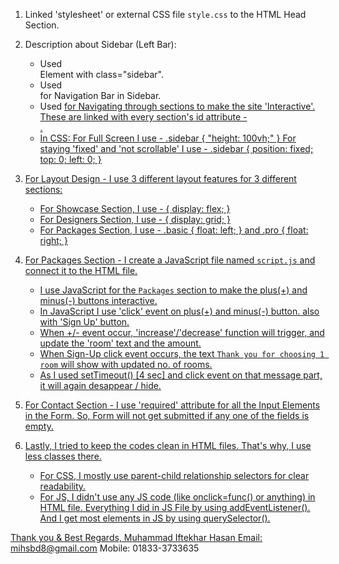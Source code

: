 1. Linked 'stylesheet' or external CSS file `style.css` to the HTML Head Section.

2. Description about Sidebar (Left Bar):
    - Used <aside> Element with class="sidebar".
    - Used <nav> for Navigation Bar in Sidebar.
    - Used <a href="#section-name"> for Navigating through sections to make the site 'Interactive'.
        These are linked with every section's id attribute - <section id="section-name">.
    - In CSS: For Full Screen I use - .sidebar { "height: 100vh;" }
        For staying 'fixed' and 'not scrollable' I use - .sidebar { position: fixed; top: 0; left: 0; }

3. For Layout Design - I use 3 different layout features for 3 different sections:
    - For Showcase Section, I use - { display: flex; }
    - For Designers Section, I use - { display: grid; }
    - For Packages Section, I use - .basic { float: left; } and .pro { float: right; }

4. For Packages Section - I create a JavaScript file named `script.js` and connect it to the HTML file.
    - I use JavaScript for the `Packages` section to make the plus(+) and minus(-) buttons interactive.
    - In JavaScript I use 'click' event on plus(+) and minus(-) button. also with 'Sign Up' button.
    - When +/- event occur, 'increase'/'decrease' function will trigger, and update the 'room' text and the amount.
    - When Sign-Up click event occurs, the text `Thank you for choosing 1 room` will show with updated no. of rooms.
    - As I used setTimeout() [4 sec] and click event on that message part, it will again desappear / hide.

5. For Contact Section - I use 'required' attribute for all the Input Elements in the Form.
    So, Form will not get submitted if any one of the fields is empty.

6. Lastly, I tried to keep the codes clean in HTML files. That's why, I use less classes there.
    - For CSS, I mostly use parent-child relationship selectors for clear readability.
    - For JS, I didn't use any JS code (like onclick=func() or anything) in HTML file.
        Everything I did in JS File by using addEventListener().
        And I get most elements in JS by using querySelector().


Thank you & Best Regards,
  Muhammad Iftekhar Hasan
  Email: mihsbd8@gmail.com
  Mobile: 01833-3733635